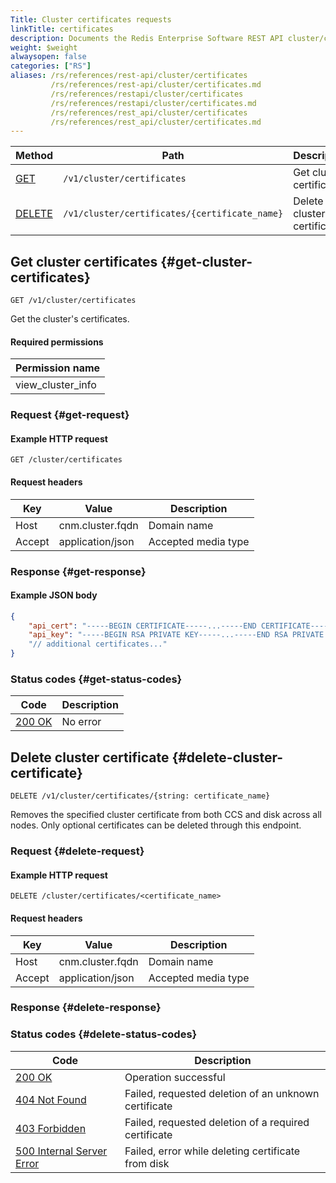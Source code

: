 ```yaml
---
Title: Cluster certificates requests
linkTitle: certificates
description: Documents the Redis Enterprise Software REST API cluster/certificates requests.
weight: $weight
alwaysopen: false
categories: ["RS"]
aliases: /rs/references/rest-api/cluster/certificates
         /rs/references/rest-api/cluster/certificates.md
         /rs/references/restapi/cluster/certificates
         /rs/references/restapi/cluster/certificates.md
         /rs/references/rest_api/cluster/certificates
         /rs/references/rest_api/cluster/certificates.md
---
```


| Method | Path | Description |
|--------|------|-------------|
| [GET](#get-cluster-certificates) | `/v1/cluster/certificates` | Get cluster certificates |
| [DELETE](#delete-cluster-certificate) | `/v1/cluster/certificates/{certificate_name}` | Delete cluster certificate |

## Get cluster certificates {#get-cluster-certificates}

	GET /v1/cluster/certificates

Get the cluster's certificates.

#### Required permissions

| Permission name |
|-----------------|
| view_cluster_info |

### Request {#get-request} 

#### Example HTTP request

	GET /cluster/certificates 


#### Request headers

| Key | Value | Description |
|-----|-------|-------------|
| Host | cnm.cluster.fqdn | Domain name |
| Accept | application/json | Accepted media type |

### Response {#get-response} 

#### Example JSON body

```json
{
    "api_cert": "-----BEGIN CERTIFICATE-----...-----END CERTIFICATE-----",
    "api_key": "-----BEGIN RSA PRIVATE KEY-----...-----END RSA PRIVATE KEY-----"
    "// additional certificates..."
}
```

### Status codes {#get-status-codes} 

| Code | Description |
|------|-------------|
| [200 OK](http://www.w3.org/Protocols/rfc2616/rfc2616-sec10.html#sec10.2.1) | No error |

## Delete cluster certificate {#delete-cluster-certificate}

	DELETE /v1/cluster/certificates/{string: certificate_name}

Removes the specified cluster certificate from both CCS and disk
across all nodes. Only optional certificates can be deleted through
this endpoint.

### Request {#delete-request} 

#### Example HTTP request

	DELETE /cluster/certificates/<certificate_name>


#### Request headers

| Key | Value | Description |
|-----|-------|-------------|
| Host | cnm.cluster.fqdn | Domain name |
| Accept | application/json | Accepted media type |

### Response {#delete-response} 


### Status codes {#delete-status-codes} 

| Code | Description |
|------|-------------|
| [200 OK](http://www.w3.org/Protocols/rfc2616/rfc2616-sec10.html#sec10.2.1) | Operation successful |
| [404 Not Found](http://www.w3.org/Protocols/rfc2616/rfc2616-sec10.html#sec10.4.5) | Failed, requested deletion of an unknown certificate |
| [403 Forbidden](http://www.w3.org/Protocols/rfc2616/rfc2616-sec10.html#sec10.4.4) | Failed, requested deletion of a required certificate |
| [500 Internal Server Error](http://www.w3.org/Protocols/rfc2616/rfc2616-sec10.html#sec10.5.1) | Failed, error while deleting certificate from disk |
